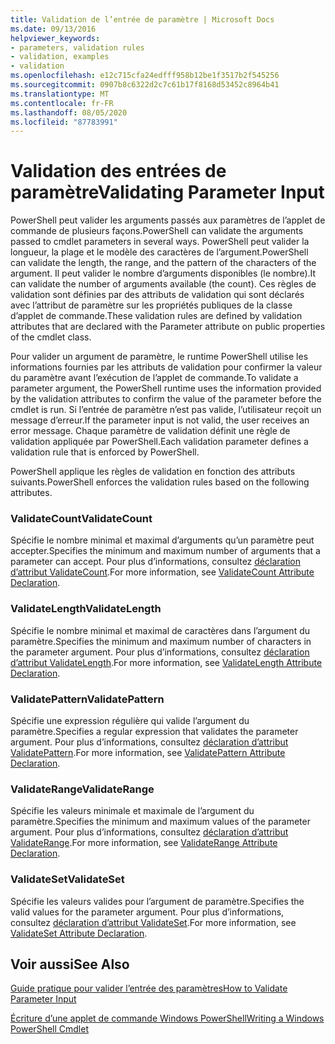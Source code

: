 ```yaml
---
title: Validation de l’entrée de paramètre | Microsoft Docs
ms.date: 09/13/2016
helpviewer_keywords:
- parameters, validation rules
- validation, examples
- validation
ms.openlocfilehash: e12c715cfa24edfff958b12be1f3517b2f545256
ms.sourcegitcommit: 0907b8c6322d2c7c61b17f8168d53452c8964b41
ms.translationtype: MT
ms.contentlocale: fr-FR
ms.lasthandoff: 08/05/2020
ms.locfileid: "87783991"
---
```

# <a name="validating-parameter-input"></a><span data-ttu-id="a3227-102">Validation des entrées de paramètre</span><span class="sxs-lookup"><span data-stu-id="a3227-102">Validating Parameter Input</span></span>

<span data-ttu-id="a3227-103">PowerShell peut valider les arguments passés aux paramètres de l’applet de commande de plusieurs façons.</span><span class="sxs-lookup"><span data-stu-id="a3227-103">PowerShell can validate the arguments passed to cmdlet parameters in several ways.</span></span>
<span data-ttu-id="a3227-104">PowerShell peut valider la longueur, la plage et le modèle des caractères de l’argument.</span><span class="sxs-lookup"><span data-stu-id="a3227-104">PowerShell can validate the length, the range, and the pattern of the characters of the argument.</span></span>
<span data-ttu-id="a3227-105">Il peut valider le nombre d’arguments disponibles (le nombre).</span><span class="sxs-lookup"><span data-stu-id="a3227-105">It can validate the number of arguments available (the count).</span></span>
<span data-ttu-id="a3227-106">Ces règles de validation sont définies par des attributs de validation qui sont déclarés avec l’attribut de paramètre sur les propriétés publiques de la classe d’applet de commande.</span><span class="sxs-lookup"><span data-stu-id="a3227-106">These validation rules are defined by validation attributes that are declared with the Parameter attribute on public properties of the cmdlet class.</span></span>

<span data-ttu-id="a3227-107">Pour valider un argument de paramètre, le runtime PowerShell utilise les informations fournies par les attributs de validation pour confirmer la valeur du paramètre avant l’exécution de l’applet de commande.</span><span class="sxs-lookup"><span data-stu-id="a3227-107">To validate a parameter argument, the PowerShell runtime uses the information provided by the validation attributes to confirm the value of the parameter before the cmdlet is run.</span></span>
<span data-ttu-id="a3227-108">Si l’entrée de paramètre n’est pas valide, l’utilisateur reçoit un message d’erreur.</span><span class="sxs-lookup"><span data-stu-id="a3227-108">If the parameter input is not valid, the user receives an error message.</span></span>
<span data-ttu-id="a3227-109">Chaque paramètre de validation définit une règle de validation appliquée par PowerShell.</span><span class="sxs-lookup"><span data-stu-id="a3227-109">Each validation parameter defines a validation rule that is enforced by PowerShell.</span></span>

<span data-ttu-id="a3227-110">PowerShell applique les règles de validation en fonction des attributs suivants.</span><span class="sxs-lookup"><span data-stu-id="a3227-110">PowerShell enforces the validation rules based on the following attributes.</span></span>

### <a name="validatecount"></a><span data-ttu-id="a3227-111">ValidateCount</span><span class="sxs-lookup"><span data-stu-id="a3227-111">ValidateCount</span></span>

<span data-ttu-id="a3227-112">Spécifie le nombre minimal et maximal d’arguments qu’un paramètre peut accepter.</span><span class="sxs-lookup"><span data-stu-id="a3227-112">Specifies the minimum and maximum number of arguments that a parameter can accept.</span></span>
<span data-ttu-id="a3227-113">Pour plus d’informations, consultez [déclaration d’attribut ValidateCount](./validatecount-attribute-declaration.md).</span><span class="sxs-lookup"><span data-stu-id="a3227-113">For more information, see [ValidateCount Attribute Declaration](./validatecount-attribute-declaration.md).</span></span>

### <a name="validatelength"></a><span data-ttu-id="a3227-114">ValidateLength</span><span class="sxs-lookup"><span data-stu-id="a3227-114">ValidateLength</span></span>

<span data-ttu-id="a3227-115">Spécifie le nombre minimal et maximal de caractères dans l’argument du paramètre.</span><span class="sxs-lookup"><span data-stu-id="a3227-115">Specifies the minimum and maximum number of characters in the parameter argument.</span></span>
<span data-ttu-id="a3227-116">Pour plus d’informations, consultez [déclaration d’attribut ValidateLength](./validatelength-attribute-declaration.md).</span><span class="sxs-lookup"><span data-stu-id="a3227-116">For more information, see [ValidateLength Attribute Declaration](./validatelength-attribute-declaration.md).</span></span>

### <a name="validatepattern"></a><span data-ttu-id="a3227-117">ValidatePattern</span><span class="sxs-lookup"><span data-stu-id="a3227-117">ValidatePattern</span></span>

<span data-ttu-id="a3227-118">Spécifie une expression régulière qui valide l’argument du paramètre.</span><span class="sxs-lookup"><span data-stu-id="a3227-118">Specifies a regular expression that validates the parameter argument.</span></span>
<span data-ttu-id="a3227-119">Pour plus d’informations, consultez [déclaration d’attribut ValidatePattern](./validatepattern-attribute-declaration.md).</span><span class="sxs-lookup"><span data-stu-id="a3227-119">For more information, see [ValidatePattern Attribute Declaration](./validatepattern-attribute-declaration.md).</span></span>

### <a name="validaterange"></a><span data-ttu-id="a3227-120">ValidateRange</span><span class="sxs-lookup"><span data-stu-id="a3227-120">ValidateRange</span></span>

<span data-ttu-id="a3227-121">Spécifie les valeurs minimale et maximale de l’argument du paramètre.</span><span class="sxs-lookup"><span data-stu-id="a3227-121">Specifies the minimum and maximum values of the parameter argument.</span></span>
<span data-ttu-id="a3227-122">Pour plus d’informations, consultez [déclaration d’attribut ValidateRange](./validaterange-attribute-declaration.md).</span><span class="sxs-lookup"><span data-stu-id="a3227-122">For more information, see [ValidateRange Attribute Declaration](./validaterange-attribute-declaration.md).</span></span>

### <a name="validateset"></a><span data-ttu-id="a3227-123">ValidateSet</span><span class="sxs-lookup"><span data-stu-id="a3227-123">ValidateSet</span></span>

<span data-ttu-id="a3227-124">Spécifie les valeurs valides pour l’argument de paramètre.</span><span class="sxs-lookup"><span data-stu-id="a3227-124">Specifies the valid values for the parameter argument.</span></span>
<span data-ttu-id="a3227-125">Pour plus d’informations, consultez [déclaration d’attribut ValidateSet](./validateset-attribute-declaration.md).</span><span class="sxs-lookup"><span data-stu-id="a3227-125">For more information, see [ValidateSet Attribute Declaration](./validateset-attribute-declaration.md).</span></span>

## <a name="see-also"></a><span data-ttu-id="a3227-126">Voir aussi</span><span class="sxs-lookup"><span data-stu-id="a3227-126">See Also</span></span>

[<span data-ttu-id="a3227-127">Guide pratique pour valider l’entrée des paramètres</span><span class="sxs-lookup"><span data-stu-id="a3227-127">How to Validate Parameter Input</span></span>](./how-to-validate-parameter-input.md)

[<span data-ttu-id="a3227-128">Écriture d’une applet de commande Windows PowerShell</span><span class="sxs-lookup"><span data-stu-id="a3227-128">Writing a Windows PowerShell Cmdlet</span></span>](./writing-a-windows-powershell-cmdlet.md)
